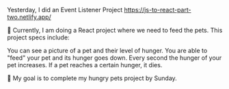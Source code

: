 Yesterday, I did an Event Listener Project https://js-to-react-part-two.netlify.app/

📖 Currently, I am doing a React project where we need to feed the pets. 
This project specs include:

You can see a picture of a pet and their level of hunger.
You are able to "feed" your pet and its hunger goes down.
Every second the hunger of your pet increases.
If a pet reaches a certain hunger, it dies.


🎯 My goal is to complete my hungry pets project by Sunday. 
